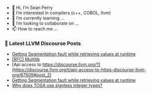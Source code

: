 - 👋 Hi, I’m Sean Perry
- 👀 I’m interested in compilers (c++, COBOL, llvm)
- 🌱 I’m currently learning ...
- 💞️ I’m looking to collaborate on ...
- 📫 How to reach me ...

<!---
s66perry/s66perry is a ✨ special ✨ repository because its `README.md` (this file) appears on your GitHub profile.
You can click the Preview link to take a look at your changes.
--->
### 📕 Latest LLVM Discourse Posts

<!-- DISCOURSE-LLVM:START -->
- [Getting Segmentation fault while retrieving values at runtime](https://discourse.llvm.org/t/getting-segmentation-fault-while-retrieving-values-at-runtime/67516#post_2)
- [[RFC] Multilib](https://discourse.llvm.org/t/rfc-multilib/67494#post_5)
- [Api access to https://discourse.llvm.org/?](https://discourse.llvm.org/t/api-access-to-https-discourse-llvm-org/67509#post_2)
- [Getting Segmentation fault while retrieving values at runtime](https://discourse.llvm.org/t/getting-segmentation-fault-while-retrieving-values-at-runtime/67516#post_1)
- [Why does TOSA use signless integer types?](https://discourse.llvm.org/t/why-does-tosa-use-signless-integer-types/67505#post_2)
<!-- DISCOURSE-LLVM:END -->
